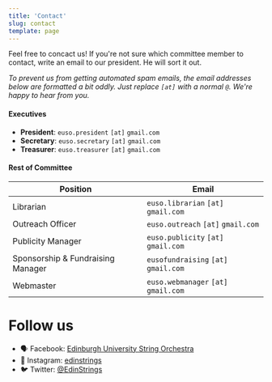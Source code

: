 ```yaml
---
title: 'Contact'
slug: contact
template: page
---
```


Feel free to concact us! If you're not sure which committee member to contact, write an email to our president. 
He will sort it out.


*To prevent us from getting automated spam emails, the email addresses below are formatted a bit oddly.
Just replace `[at]` with a normal `@`. We're happy to hear from you.*

#### Executives

- **President**: `euso.president` `[at]` `gmail.com`
- **Secretary**: `euso.secretary` `[at]` `gmail.com`
- **Treasurer**: `euso.treasurer` `[at]` `gmail.com`

#### Rest of Committee

| Position                          | Email                                |
|-----------------------------------|--------------------------------------|
| Librarian                         | `euso.librarian` `[at]` `gmail.com`  |
| Outreach Officer                  | `euso.outreach` `[at]` `gmail.com`   |
| Publicity Manager                 | `euso.publicity` `[at]` `gmail.com`  |
| Sponsorship & Fundraising Manager | `eusofundraising` `[at]` `gmail.com` |
| Webmaster                         | `euso.webmanager` `[at]` `gmail.com` |



# Follow us

- 🗣 Facebook: [Edinburgh University String Orchestra](https://www.facebook.com/EdUniSO/)
- 📸 Instagram: [edinstrings](https://www.instagram.com/edinstrings/)
- 🐦 Twitter: [@EdinStrings](https://twitter.com/EdinStrings)
